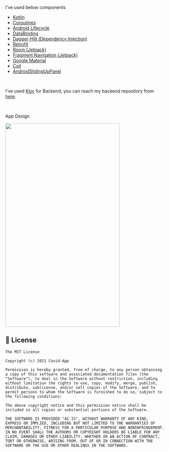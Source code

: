 I've used below components

<ul>
  <a href="https://kotlinlang.org"><li>Kotlin</li></a>
  <a href="https://kotlinlang.org/docs/reference/coroutines-overview.html"><li>Coroutines</li></a>
  <a href="https://developer.android.com/jetpack/androidx/releases/lifecycle"><li>Android Lifecycle</li></a>
  <a href="https://developer.android.com/topic/libraries/data-binding"><li>DataBinding</li></a>
  <a href="https://developer.android.com/training/dependency-injection/hilt-android"><li>Dagger-Hilt (Dependency Injection)</li></a>
  <a href="https://github.com/square/retrofit"><li>Retrofit</li></a>
  <a href="https://developer.android.com/training/data-storage/room"><li>Room (Jetpack)</li></a>
  <a href="https://developer.android.com/guide/navigation/navigation-getting-started"><li>Fragment Navigation (Jetpack)</li></a>
  <a href="https://material.io/develop/android/docs/getting-started"><li>Google Material</li></a>
  <a href="https://github.com/coil-kt/coil"><li>Coil</li></a>
  <a href="https://github.com/umano/AndroidSlidingUpPanel"><li>AndroidSlidingUpPanel</li></a>
</ul>

<br>

I've used <a href="https://ktor.io/">Ktor</a> for Backend, you can reach my backend repository from <a href="https://https://github.com/memishood/covid-app-backend">here</a>.

<br>

App Design

<img
  src="https://github.com/memishood/covid-app-android/blob/master/art/preview.gif"
  width=360
  height=640>

## 🤝 License

```
The MIT License

Copyright (c) 2021 Covid-App

Permission is hereby granted, free of charge, to any person obtaining a copy of this software and associated documentation files (the "Software"), to deal in the Software without restriction, including without limitation the rights to use, copy, modify, merge, publish, distribute, sublicense, and/or sell copies of the Software, and to permit persons to whom the Software is furnished to do so, subject to the following conditions:

The above copyright notice and this permission notice shall be included in all copies or substantial portions of the Software.

THE SOFTWARE IS PROVIDED "AS IS", WITHOUT WARRANTY OF ANY KIND, EXPRESS OR IMPLIED, INCLUDING BUT NOT LIMITED TO THE WARRANTIES OF MERCHANTABILITY, FITNESS FOR A PARTICULAR PURPOSE AND NONINFRINGEMENT. IN NO EVENT SHALL THE AUTHORS OR COPYRIGHT HOLDERS BE LIABLE FOR ANY CLAIM, DAMAGES OR OTHER LIABILITY, WHETHER IN AN ACTION OF CONTRACT, TORT OR OTHERWISE, ARISING FROM, OUT OF OR IN CONNECTION WITH THE SOFTWARE OR THE USE OR OTHER DEALINGS IN THE SOFTWARE.
```
